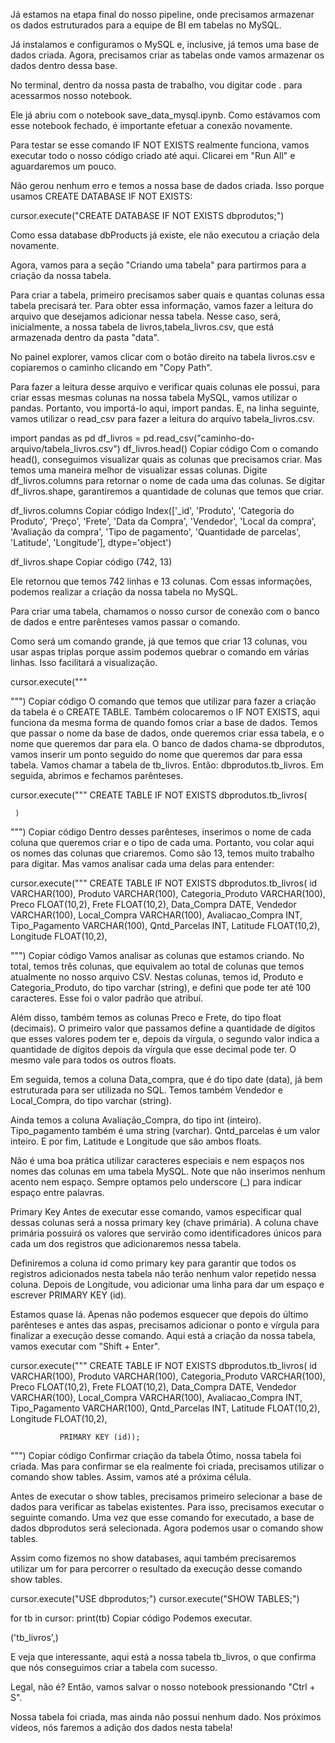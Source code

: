 Já estamos na etapa final do nosso pipeline, onde precisamos armazenar os dados estruturados para a equipe de BI em tabelas no MySQL.

Já instalamos e configuramos o MySQL e, inclusive, já temos uma base de dados criada. Agora, precisamos criar as tabelas onde vamos armazenar os dados dentro dessa base.

No terminal, dentro da nossa pasta de trabalho, vou digitar code . para acessarmos nosso notebook.

Ele já abriu com o notebook save_data_mysql.ipynb. Como estávamos com esse notebook fechado, é importante efetuar a conexão novamente.

Para testar se esse comando IF NOT EXISTS realmente funciona, vamos executar todo o nosso código criado até aqui. Clicarei em "Run All" e aguardaremos um pouco.

Não gerou nenhum erro e temos a nossa base de dados criada. Isso porque usamos CREATE DATABASE IF NOT EXISTS:

cursor.execute("CREATE DATABASE IF NOT EXISTS dbprodutos;")

Como essa database dbProducts já existe, ele não executou a criação dela novamente.

Agora, vamos para a seção "Criando uma tabela" para partirmos para a criação da nossa tabela.

Para criar a tabela, primeiro precisamos saber quais e quantas colunas essa tabela precisará ter. Para obter essa informação, vamos fazer a leitura do arquivo que desejamos adicionar nessa tabela. Nesse caso, será, inicialmente, a nossa tabela de livros,tabela_livros.csv, que está armazenada dentro da pasta "data".

No painel explorer, vamos clicar com o botão direito na tabela livros.csv e copiaremos o caminho clicando em "Copy Path".

Para fazer a leitura desse arquivo e verificar quais colunas ele possui, para criar essas mesmas colunas na nossa tabela MySQL, vamos utilizar o pandas. Portanto, vou importá-lo aqui, import pandas. E, na linha seguinte, vamos utilizar o read_csv para fazer a leitura do arquivo tabela_livros.csv.

import pandas as pd
df_livros = pd.read_csv("caminho-do-arquivo/tabela_livros.csv")
df_livros.head()
Copiar código
Com o comando head(), conseguimos visualizar quais as colunas que precisamos criar. Mas temos uma maneira melhor de visualizar essas colunas. Digite df_livros.columns para retornar o nome de cada uma das colunas. Se digitar df_livros.shape, garantiremos a quantidade de colunas que temos que criar.

df_livros.columns
Copiar código
Index(['_id', 'Produto', 'Categoria do Produto', 'Preço', 'Frete', 'Data da Compra', 'Vendedor', 'Local da compra', 'Avaliação da compra', 'Tipo de pagamento', 'Quantidade de parcelas', 'Latitude', 'Longitude'], dtype='object')

df_livros.shape
Copiar código
(742, 13)

Ele retornou que temos 742 linhas e 13 colunas. Com essas informações, podemos realizar a criação da nossa tabela no MySQL.

Para criar uma tabela, chamamos o nosso cursor de conexão com o banco de dados e entre parênteses vamos passar o comando.

Como será um comando grande, já que temos que criar 13 colunas, vou usar aspas triplas porque assim podemos quebrar o comando em várias linhas. Isso facilitará a visualização.

cursor.execute("""


""")
Copiar código
O comando que temos que utilizar para fazer a criação da tabela é o CREATE TABLE. Também colocaremos o IF NOT EXISTS, aqui funciona da mesma forma de quando fomos criar a base de dados. Temos que passar o nome da base de dados, onde queremos criar essa tabela, e o nome que queremos dar para ela. O banco de dados chama-se dbprodutos, vamos inserir um ponto seguido do nome que queremos dar para essa tabela. Vamos chamar a tabela de tb_livros. Então: dbprodutos.tb_livros. Em seguida, abrimos e fechamos parênteses.

cursor.execute("""
   CREATE TABLE IF NOT EXISTS dbprodutos.tb_livros(
    
     )

""")
Copiar código
Dentro desses parênteses, inserimos o nome de cada coluna que queremos criar e o tipo de cada uma. Portanto, vou colar aqui os nomes das colunas que criaremos. Como são 13, temos muito trabalho para digitar. Mas vamos analisar cada uma delas para entender:

cursor.execute("""
    CREATE TABLE IF NOT EXISTS dbprodutos.tb_livros(
               id VARCHAR(100),
               Produto VARCHAR(100),
               Categoria_Produto VARCHAR(100),
               Preco FLOAT(10,2),
               Frete FLOAT(10,2),
               Data_Compra DATE,
               Vendedor VARCHAR(100),
               Local_Compra VARCHAR(100),
               Avaliacao_Compra INT,
               Tipo_Pagamento VARCHAR(100),
               Qntd_Parcelas INT,
               Latitude FLOAT(10,2),
               Longitude FLOAT(10,2),
               
""")
Copiar código
Vamos analisar as colunas que estamos criando. No total, temos três colunas, que equivalem ao total de colunas que temos atualmente no nosso arquivo CSV. Nestas colunas, temos id, Produto e Categoria_Produto, do tipo varchar (string), e defini que pode ter até 100 caracteres. Esse foi o valor padrão que atribuí.

Além disso, também temos as colunas Preco e Frete, do tipo float (decimais). O primeiro valor que passamos define a quantidade de dígitos que esses valores podem ter e, depois da vírgula, o segundo valor indica a quantidade de dígitos depois da vírgula que esse decimal pode ter. O mesmo vale para todos os outros floats.

Em seguida, temos a coluna Data_compra, que é do tipo date (data), já bem estruturada para ser utilizada no SQL. Temos também Vendedor e Local_Compra, do tipo varchar (string).

Ainda temos a coluna Avaliação_Compra, do tipo int (inteiro). Tipo_pagamento também é uma string (varchar). Qntd_parcelas é um valor inteiro. E por fim, Latitude e Longitude que são ambos floats.

Não é uma boa prática utilizar caracteres especiais e nem espaços nos nomes das colunas em uma tabela MySQL. Note que não inserimos nenhum acento nem espaço. Sempre optamos pelo underscore (_) para indicar espaço entre palavras.

Primary Key
Antes de executar esse comando, vamos especificar qual dessas colunas será a nossa primary key (chave primária). A coluna chave primária possuirá os valores que servirão como identificadores únicos para cada um dos registros que adicionaremos nessa tabela.

Definiremos a coluna id como primary key para garantir que todos os registros adicionados nesta tabela não terão nenhum valor repetido nessa coluna. Depois de Longitude, vou adicionar uma linha para dar um espaço e escrever PRIMARY KEY (id).

Estamos quase lá. Apenas não podemos esquecer que depois do último parênteses e antes das aspas, precisamos adicionar o ponto e vírgula para finalizar a execução desse comando. Aqui está a criação da nossa tabela, vamos executar com "Shift + Enter".

cursor.execute("""
    CREATE TABLE IF NOT EXISTS dbprodutos.tb_livros(
               id VARCHAR(100),
               Produto VARCHAR(100),
               Categoria_Produto VARCHAR(100),
               Preco FLOAT(10,2),
               Frete FLOAT(10,2),
               Data_Compra DATE,
               Vendedor VARCHAR(100),
               Local_Compra VARCHAR(100),
               Avaliacao_Compra INT,
               Tipo_Pagamento VARCHAR(100),
               Qntd_Parcelas INT,
               Latitude FLOAT(10,2),
               Longitude FLOAT(10,2),
               
               PRIMARY KEY (id));
""")
Copiar código
Confirmar criação da tabela
Ótimo, nossa tabela foi criada. Mas para confirmar se ela realmente foi criada, precisamos utilizar o comando show tables. Assim, vamos até a próxima célula.

Antes de executar o show tables, precisamos primeiro selecionar a base de dados para verificar as tabelas existentes. Para isso, precisamos executar o seguinte comando. Uma vez que esse comando for executado, a base de dados dbprodutos será selecionada. Agora podemos usar o comando show tables.

Assim como fizemos no show databases, aqui também precisaremos utilizar um for para percorrer o resultado da execução desse comando show tables.

cursor.execute("USE dbprodutos;")
cursor.execute("SHOW TABLES;")

for tb in cursor:
  print(tb)
Copiar código
Podemos executar.

('tb_livros',)

E veja que interessante, aqui está a nossa tabela tb_livros, o que confirma que nós conseguimos criar a tabela com sucesso.

Legal, não é? Então, vamos salvar o nosso notebook pressionando "Ctrl + S".

Nossa tabela foi criada, mas ainda não possui nenhum dado. Nos próximos vídeos, nós faremos a adição dos dados nesta tabela!
